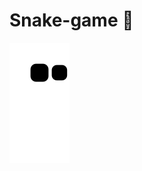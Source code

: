 # Snake-game :snake:

![Snake animation](https://github.com/rafaballerini/rafaballerini/blob/output/github-contribution-grid-snake.svg)
